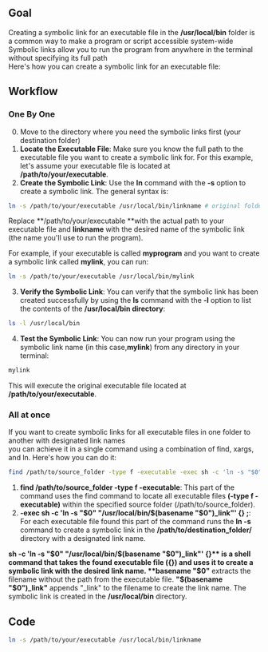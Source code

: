 ## Goal  

Creating a symbolic link for an executable file in the **/usr/local/bin** folder is a common way to make a program or script accessible system-wide  
Symbolic links allow you to run the program from anywhere in the terminal without specifying its full path  
Here's how you can create a symbolic link for an executable file:

## Workflow  

### One By One  

  0. Move to the directory where you need the symbolic links first (your destination folder)
  1. **Locate the Executable File**: Make sure you know the full path to the executable file you want to create a symbolic link for.
     For this example, let's assume your executable file is located at **/path/to/your/executable**.
  2. **Create the Symbolic Link**: Use the **ln** command with the **-s** option to create a symbolic link.
     The general syntax is:
```bash
ln -s /path/to/your/executable /usr/local/bin/linkname # original folder => destination folder
```
Replace **/path/to/your/executable **with the actual path to your executable file and **linkname** with the desired name of the symbolic link  
(the name you'll use to run the program).

For example, if your executable is called **myprogram** and you want to create a symbolic link called **mylink**, you can run:  

```bash
ln -s /path/to/your/executable /usr/local/bin/mylink
```
  3. **Verify the Symbolic Link**: You can verify that the symbolic link has been created successfully by using the **ls** command with the **-l** option to list         the contents of the **/usr/local/bin directory**:
```bash
ls -l /usr/local/bin
```
  4. **Test the Symbolic Link**: You can now run your program using the symbolic link name (in this case,**mylink**) from any directory in your terminal:
```bash
mylink
```
This will execute the original executable file located at **/path/to/your/executable**.  

### All at once
If you want to create symbolic links for all executable files in one folder to another with designated link names  
you can achieve it in a single command using a combination of find, xargs, and ln. Here's how you can do it:  
```bash
find /path/to/source_folder -type f -executable -exec sh -c 'ln -s "$0" "/path/to/destination_folder/$(basename "$0")_link"' {} \;
```  

  1. **find /path/to/source_folder -type f -executable**: This part of the command uses the find command to locate all executable files **(-type f -executable)**         within the specified source folder (/path/to/source_folder).
  2. **-exec sh -c 'ln -s "$0" "/usr/local/bin/$(basename "$0")_link"' {} \;**: For each executable file found
     this part of the command runs the **ln -s** command to create a symbolic link in the **/path/to/destination_folder/** directory with a designated link name.  

**sh -c 'ln -s "$0" "/usr/local/bin/$(basename "$0")_link"' {}** is a shell command that takes the found executable file ({}) and uses it to create a              symbolic link with the desired link name.  
**basename "$0"** extracts the filename without the path from the executable file.
**"$(basename "$0")_link"** appends "_link" to the filename to create the link name.
The symbolic link is created in the **/usr/local/bin** directory.

## Code  

```bash
ln -s /path/to/your/executable /usr/local/bin/linkname
```
